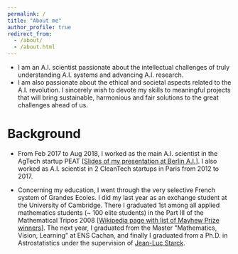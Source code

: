 ```yaml
---
permalink: /
title: "About me"
author_profile: true
redirect_from: 
  - /about/
  - /about.html
---
```


- I am an A.I. scientist passionate about the intellectual challenges of truly understanding A.I. systems and advancing A.I. research. 
- I am also passionate about the ethical and societal aspects related to the A.I. revolution. I sincerely wish to devote my skills to meaningful projects that will bring sustainable, harmonious and fair solutions to the great challenges ahead of us.

# Background

- From Feb 2017 to Aug 2018, I worked as the main A.I. scientist in the AgTech startup PEAT [[Slides of my presentation at Berlin A.I.](/files/2018-05-23-BerlinAI.pdf)]. I also worked as A.I. scientist in 2 CleanTech startups in Paris from 2012 to 2017.

- Concerning my education, I went through the very selective French system of Grandes Ecoles. I did my last year as an exchange student at the University of Cambridge. There I graduated 1st among all applied mathematics students (~ 100 elite students) in the Part III of the Mathematical Tripos 2008 [[Wikipedia page with list of Mayhew Prize winners](https://en.wikipedia.org/wiki/Mayhew_Prize)]. The next year, I graduated from the Master "Mathematics, Vision, Learning" at ENS Cachan, and finally I graduated from a Ph.D. in Astrostatistics under the supervision of [Jean-Luc Starck](http://jstarck.cosmostat.org/).

